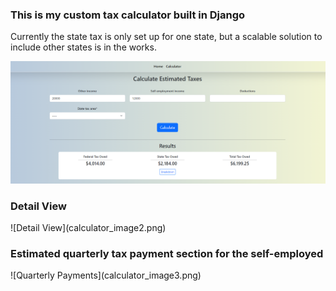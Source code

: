 <h3>This is my custom tax calculator built in Django</h3>
<p>Currently the state tax is only set up for one state, but a scalable solution to include other states is in the works.</p>

![Main Calc](calculator_image.png)

<h3>Detail View</h3>
![Detail View](calculator_image2.png)

<h3>Estimated quarterly tax payment section for the self-employed</h3>
![Quarterly Payments](calculator_image3.png)
